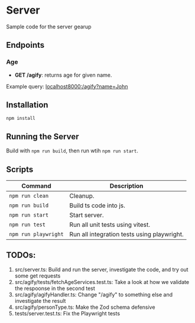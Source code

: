 # Server

Sample code for the server gearup

## Endpoints

### Age

- **GET /agify**: returns age for given name.

Example query: [localhost8000:/agify?name=John](http://localhost:8000/agify?name=john)

## Installation

`npm install`

## Running the Server

Build with `npm run build`, then run wtih `npm run start`.

## Scripts

| Command              | Description                                 |
| -------------------- | ------------------------------------------- |
| `npm run clean`      | Cleanup.                                    |
| `npm run build`      | Build ts code into js.                      |
| `npm run start`      | Start server.                               |
| `npm run test`       | Run all unit tests using vitest.            |
| `npm run playwright` | Run all integration tests using playwright. |

## TODOs:

1. src/server.ts: Build and run the server, investigate the code, and try out some get requests
2. src/agify/tests/fetchAgeServices.test.ts: Take a look at how we validate the respoonse in the second test
3. src/agify/agifyHandler.ts: Change "/agify" to something else and investigate the result
4. src/agify/personType.ts: Make the Zod schema defensive
5. tests/server.test.ts: Fix the Playwright tests
